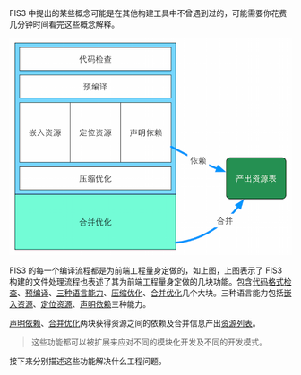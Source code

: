 
FIS3 中提出的某些概念可能是在其他构建工具中不曾遇到过的，可能需要你花费几分钟时间看完这些概念解释。

![](./img/outline-by-fis3.png)

FIS3 的每一个编译流程都是为前端工程量身定做的，如上图，上图表示了 FIS3 构建的文件处理流程也表述了其为前端工程量身定做的几块功能。包含[代码格式检查][]、[预编译][]、[三种语言能力][]、[压缩优化][]、[合并优化][]几个大块。三种语言能力包括[嵌入资源][]、[定位资源][]、[声明依赖][]三种能力。

[声明依赖][]、[合并优化][]两块获得资源之间的依赖及合并信息产出[资源列表][]。

> 这些功能都可以被扩展来应对不同的模块化开发及不同的开发模式。

接下来分别描述这些功能解决什么工程问题。

[代码格式检查]: ./lint.md
[预编译]: ./parser.md
[三种语言能力]: ./ext-lang.md
[嵌入资源]: ./inline.md
[定位资源]: ./uri.md
[声明依赖]: ./require.md
[压缩优化]: ./optimizer.md
[合并优化]: ./combine.md
[资源列表]: ./map.md
